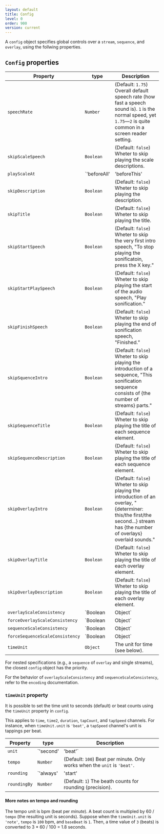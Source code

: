 ```yaml
---
layout: default
title: Config
level: 0
order: 900
version: current
---
```


A `config` object specifies global controls over a `stream`, `sequence`, and `overlay`, using the follwing properties.

## `Config` properties

| Property | type | Description |
| -------- | ---- | ----------- |
| `speechRate` | `Number` | (Default: `1.75`) Overall default speech rate (how fast a speech sound is). `1` is the normal speed, yet `1.75`—`2` is quite common in a screen reader setting. |
| `skipScaleSpeech` | `Boolean` | (Default: `false`) Wheter to skip playing the scale descriptions. |
| `playScaleAt` | `'beforeAll'|'beforeThis'|'afterAll'|'afterThis'` | (Default: `beforeThis`) Where to play the scale descriptions. `'beforeAll'` (before all the sub-streams), `'beforeThis'` (before the specified stream), `'afterAll'` (after all the sub-streams), `'afterThis'` (after the specified stream). |
| `skipDescription` | `Boolean` | (Default: `false`) Wheter to skip playing the description. |
| `skipTitle` | `Boolean` | (Default: `false`) Wheter to skip playing the title. |
| `skipStartSpeech` | `Boolean` | (Default: `false`) Wheter to skip the very first intro speech, "To stop playing the sonificatoin, press the X key." |
| `skipStartPlaySpeech` | `Boolean` | (Default: `false`) Wheter to skip playing the start of the audio speech, "Play sonification." |
| `skipFinishSpeech` | `Boolean` | (Default: `false`) Wheter to skip playing the end of sonification speech, "Finished." |
| `skipSquenceIntro` | `Boolean` | (Default: `false`) Wheter to skip playing the introduction of a sequence, "This sonification sequence consists of {the number of streams} parts." |
| `skipSequenceTitle` | `Boolean` | (Default: `false`) Wheter to skip playing the title of each sequence element. |
| `skipSequenceDescription` | `Boolean` | (Default: `false`) Wheter to skip playing the title of each sequence element. |
| `skipOverlayIntro` | `Boolean` | (Default: `false`) Wheter to skip playing the introduction of an overlay, "{determiner: this/the first/the second...} stream has {the number of overlays} overlaid sounds." |
| `skipOverlayTitle` | `Boolean` | (Default: `false`) Wheter to skip playing the title of each overlay element. |
| `skipOverlayDescription` | `Boolean` | (Default: `false`) Wheter to skip playing the title of each overlay element. |
| `overlayScaleConsistency` | `Boolean|Object` | (Default: `true`) Whether to use common scales for `overlay` compositions (if channels is the same `type` and encodes the same datset). It is also possible to set by each encoding channel. |
| `forceOverlayScaleConsistency` | `Boolean|Object` | (Default: `false`) Force using common scales for `overlay` compositions even if they encode different datasets. It is also possible to set by each encoding channel. |
| `sequenceScaleConsistency` | `Boolean|Object` | (Default: `true`) Whether to use common scales for `sequence` compositions (if channels is the same `type` and encodes the same datset). It is also possible to set by each encoding channel. |
| `forceSequenceScaleConsistency` | `Boolean|Object` | (Default: `false`) Force using common scales for `sequence` compositions even if they encode different datasets. It is also possible to set by each encoding channel. |
| `timeUnit` | `Object` | The unit for time (see below). |

For nested specifications (e.g., a `sequence` of `overlay` and single streams),
the closest `config` object has the priority.

For the behavior of `overlayScaleConsistency` and `sequenceScaleConsistency`,
refer to the `encoding` documentation.

### `timeUnit` property

It is possible to set the time unit to seconds (default) or beat counts using the `timeUnit` property in `config`.

This applies to `time`, `time2`, `duration`, `tapCount`, and `tapSpeed` channels.
For instance, when `timeUnit.unit` is `'beat'`, a `tapSpeed` channel's unit is tappings per beat.

| Property | type | Description |
| -------- | ---- | ----------- |
| `unit` | `'second'|'beat'` | (Default: `'second'`) The unit for time. `'second'`: exact second amount. `'beat'`: beat counts. |
| `tempo` | `Number` | (Default: `100`) Beat per minute. Only works when the `unit` is `'beat'`. |
| `rounding` | `'always'|'start'|'never'` | (Default: `'always'`) Whether to round the time values (start/end times) to specified beat counts `'always'`: both start and end, `'start'`: only for the start time, `'never'`: no rounding. Only works when the `unit` is `'beat'`. |
| `roundingBy` | `Number` | (Default: `1`) The beath counts for rounding (precision). |

#### More notes on tempo and rounding

The tempo unit is bpm (beat per *minute*).
A beat count is multipled by 60 / `tempo` (the resulting unit is seconds).
Suppose when the `timeUnit.unit` is `'note'`, `tempo` is `100` bpm, and `baseBeat` is `1`.
Then, a time value of `3` (beats) is converted to 3 * 60 / 100 = 1.8 seconds.
